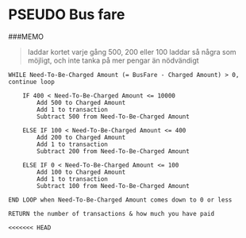 # PSEUDO Bus fare

###MEMO

> laddar kortet varje gång 500, 200 eller 100
> laddar så några som möjligt, och inte tanka på mer pengar än nödvändigt

```Pseudo
WHILE Need-To-Be-Charged Amount (= BusFare - Charged Amount) > 0, continue loop

    IF 400 < Need-To-Be-Charged Amount <= 10000
        Add 500 to Charged Amount
        Add 1 to transaction
        Subtract 500 from Need-To-Be-Charged Amount

    ELSE IF 100 < Need-To-Be-Charged Amount <= 400
        Add 200 to Charged Amount
        Add 1 to transaction
        Subtract 200 from Need-To-Be-Charged Amount

    ELSE IF 0 < Need-To-Be-Charged Amount <= 100
        Add 100 to Charged Amount
        Add 1 to transaction
        Subtract 100 from Need-To-Be-Charged Amount

END LOOP when Need-To-Be-Charged Amount comes down to 0 or less

RETURN the number of transactions & how much you have paid
    
<<<<<<< HEAD

```